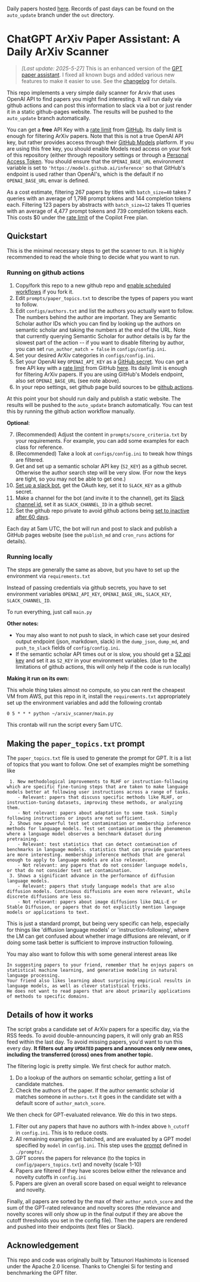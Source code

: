 Daily papers hosted [here](https://cgarling.github.io/ChatGPT-ArXiv-Paper-Assistant/). Records of past days can be found on the `auto_update` branch under the `out` directory.

# ChatGPT ArXiv Paper Assistant: A Daily ArXiv Scanner

> *[Last update: 2025-5-27]*
> This is an enhanced version of the [GPT paper assistant](https://github.com/tatsu-lab/gpt_paper_assistant).
> I fixed all known bugs and added various new features to make it easier to use.
> See the [changelog](CHANGELOG.md) for details.

This repo implements a very simple daily scanner for Arxiv that uses OpenAI API to find papers you might find interesting.
It will run daily via github actions and can post this information to slack via a bot or just render it in a static github-pages website.
The results will be pushed to the `auto_update` branch automatically.

You can get a **free** API Key with a [rate limit](https://docs.github.com/en/github-models/prototyping-with-ai-models#rate-limits) from [GitHub](https://github.com/marketplace/models/azure-openai/gpt-4o). Its daily limit is enough for filtering ArXiv papers.
Note that this is not a true OpenAI API key, but rather provides access through their [GitHub Models](https://github.com/marketplace?type=models) platform.
If you are using this free key, you should enable Models read access on your fork of this repository (either through repository settings or through a [Personal Access Token](https://docs.github.com/en/authentication/keeping-your-account-and-data-secure/managing-your-personal-access-tokens).
You should ensure that the `OPENAI_BASE_URL` environment variable is set to `'https://models.github.ai/inference'` so that GitHub's endpoint is used rather than OpenAI's, which is the default if no `OPENAI_BASE_URL` envar is defined.

As a cost estimate, filtering 267 papers by titles with `batch_size=40` takes 7 queries with an average of 1,798 prompt tokens and 144 completion tokens each.
Filtering 123 papers by abstracts with `batch_size=12` takes 11 queries with an average of 4,477 prompt tokens and 739 completion tokens each.
This costs $0 under the [rate limit](https://docs.github.com/en/github-models/prototyping-with-ai-models#rate-limits) of the Copilot Free plan.

## Quickstart

This is the minimal necessary steps to get the scanner to run. It is highly recommended to read the whole thing to decide what you want to run.

### Running on github actions

1. Copy/fork this repo to a new github repo and [enable scheduled workflows](https://docs.github.com/en/actions/using-workflows/disabling-and-enabling-a-workflow) if you fork it.
2. Edit `prompts/paper_topics.txt` to describe the types of papers you want to follow.
3. Edit `configs/authors.txt` and list the authors you actually want to follow. The numbers behind the author are important. They are Semantic Scholar author IDs which you can find by looking up the authors on semantic scholar and taking the numbers at the end of the URL. Note that currently querying Semantic Scholar for author details is by far the slowest part of the action -- if you want to disable filtering by author, you can set `run_author_match = false` in `configs/config.ini`.
4. Set your desired ArXiv categories in `configs/config.ini`.
5. Set your OpenAI key `OPENAI_API_KEY` as a [GitHub secret](https://docs.github.com/en/actions/security-guides/using-secrets-in-github-actions#creating-secrets-for-a-repository). You can get a free API key with a [rate limit](https://docs.github.com/en/github-models/prototyping-with-ai-models#rate-limits) from GitHub [here](https://github.com/marketplace/models/azure-openai/gpt-4o). Its daily limit is enough for filtering ArXiv papers. If you are using GitHub's Models endpoint, also set `OPENAI_BASE_URL` (see note above).
6. In your repo settings, set github page build sources to be [github actions](https://docs.github.com/en/pages/getting-started-with-github-pages/configuring-a-publishing-source-for-your-github-pages-site#publishing-with-a-custom-github-actions-workflow).

At this point your bot should run daily and publish a static website. The results will be pushed to the `auto_update` branch automatically. You can test this by running the github action workflow manually.

**Optional**:

7. (Recommended) Adjust the content in `prompts/score_criteria.txt` by your requirements. For example, you can add some examples for each class for reference.
8. (Recommended) Take a look at `configs/config.ini` to tweak how things are filtered.
9. Get and set up a semantic scholar API key (`S2_KEY`) as a github secret. Otherwise the author search step will be very slow. (For now the keys are tight, so you may not be able to get one.)
10. [Set up a slack bot](https://api.slack.com/start/quickstart), get the OAuth key, set it to `SLACK_KEY` as a github secret.
11. Make a channel for the bot (and invite it to the channel), get its [Slack channel id](https://stackoverflow.com/questions/40940327/what-is-the-simplest-way-to-find-a-slack-team-id-and-a-channel-id), set it as `SLACK_CHANNEL_ID` in a github secret.
12. Set the github repo private to avoid github actions being [set to inactive after 60 days](https://docs.github.com/en/actions/using-workflows/disabling-and-enabling-a-workflow).

Each day at 5am UTC, the bot will run and post to slack and publish a GitHub pages website (see the `publish_md` and `cron_runs` actions for details).

### Running locally

The steps are generally the same as above, but you have to set up the environment via `requirements.txt`

Instead of passing credentials via github secrets, you have to set environment variables `OPENAI_API_KEY`, `OPENAI_BASE_URL`, `SLACK_KEY`, `SLACK_CHANNEL_ID`.

To run everything, just call `main.py`

**Other notes:**

- You may also want to not push to slack, in which case set your desired output endpoint (json, markdown, slack) in the `dump_json`, `dump_md`, and `push_to_slack` fields of `config/config.ini`.
- If the semantic scholar API times out or is slow, you should get a [S2 api key](https://www.semanticscholar.org/product/api#api-key-form) and set it as `S2_KEY` in your environment variables.
  (due to the limitations of github actions, this will only help if the code is run locally)

**Making it run on its own:**

This whole thing takes almost no compute, so you can rent the cheapest VM from AWS, put this repo in it, install the `requirements.txt`
appropriately set up the environment variables and add the following crontab

```
0 5 * * * python ~/arxiv_scanner/main.py
```

This crontab will run the script every 5am UTC.

## Making the `paper_topics.txt` prompt

The `paper_topics.txt` file is used to generate the prompt for GPT. It is a list of topics that you want to follow.
One set of examples might be something like

```text
 1. New methodological improvements to RLHF or instruction-following which are specific fine-tuning steps that are taken to make language models better at following user instructions across a range of tasks.
    - Relevant: papers that discuss specific methods like RLHF, or instruction-tuning datasets, improving these methods, or analyzing them.
    - Not relevant: papers about adaptation to some task. Simply following instructions or inputs are not sufficient.
 2. Shows new powerful test set contamination or membership inference methods for language models. Test set contamination is the phenomenon where a language model observes a benchmark dataset during pretraining.
    - Relevant: test statistics that can detect contamination of benchmarks in language models. statistics that can provide guarantees are more interesting. membership inference methods that are general enough to apply to language models are also relevant.
    - Not relevant: any papers that do not consider language models, or that do not consider test set contamination.
 3. Shows a significant advance in the performance of diffusion language models.
    - Relevant: papers that study language models that are also diffusion models. Continuous diffusions are even more relevant, while discrete diffusions are less so.
    - Not relevant: papers about image diffusions like DALL-E or Stable Diffusion, or papers that do not explicitly mention language models or applications to text.
```

This is just a standard prompt, but being very specific can help, especially for things like 'diffusion language models' or 'instruction-following', where the LM can get confused about whether image diffusions are relevant, or if doing some task better is sufficient to improve instruction following.

You may also want to follow this with some general interest areas like

```text
In suggesting papers to your friend, remember that he enjoys papers on statistical machine learning, and generative modeling in natural language processing.
Your friend also likes learning about surprising empirical results in language models, as well as clever statistical tricks.
He does not want to read papers that are about primarily applications of methods to specific domains.
```

## Details of how it works

The script grabs a candidate set of ArXiv papers for a specific day, via the RSS feeds. To avoid double-announcing papers, it will only grab an RSS feed within the last day. To avoid missing papers, you'd want to run this every day.
**It filters out any `UPDATED` papers and announces only new ones, including the transferred (cross) ones from another topic.**

The filtering logic is pretty simple. We first check for author match.

1. Do a lookup of the authors on semantic scholar, getting a list of candidate matches.
2. Check the authors of the paper. If the author semantic scholar id matches someone in `authors.txt` it goes in the candidate set with a default score of `author_match_score`.

We then check for GPT-evaluated relevance. We do this in two steps.

1. Filter out any papers that have no authors with h-index above `h_cutoff` in `config.ini`. This is to reduce costs.
2. All remaining examples get batched, and are evaluated by a GPT model specified by `model` in `config.ini`. This step uses the [prompt](prompts/example.md) defined in `./prompts/`.
3. GPT scores the papers for relevance (to the topics in `config/papers_topics.txt`) and novelty (scale 1-10)
4. Papers are filtered if they have scores below either the relevance and novelty cutoffs in `config.ini`
5. Papers are given an overall score based on equal weight to relevance and novelty.

Finally, all papers are sorted by the max of their `author_match_score` and the sum of the GPT-rated relevance and novelty scores (the relevance and novelty scores will only show up in the final output if they are above the cutoff thresholds you set in the config file). Then the papers are rendered and pushed into their endpoints (text files or Slack).

## Acknowledgement

This repo and code was originally built by Tatsunori Hashimoto is licensed under the Apache 2.0 license.
Thanks to Chenglei Si for testing and benchmarking the GPT filter.
